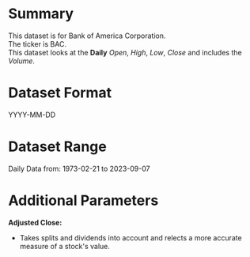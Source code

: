 # Summary

This dataset is for Bank of America Corporation.    
The ticker is BAC.    
This dataset looks at the **Daily** _Open_, _High_, _Low_, _Close_ and includes the _Volume_.    


# Dataset Format  

YYYY-MM-DD    

# Dataset Range  

Daily Data from: 1973-02-21 to 2023-09-07    

# Additional Parameters  

**Adjusted Close:**  

* Takes splits and dividends into account and relects a more accurate measure of a stock's value.














